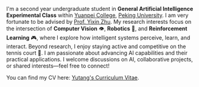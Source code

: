 I'm a second year undergraduate student in **General Artificial Intelligence Experimental Class** within [Yuanpei College](https://yuanpei.pku.edu.cn/), [Peking University](https://english.pku.edu.cn/). I am very fortunate to be advised by [Prof. Yixin Zhu](https://yzhu.io/). My research interests focus on the intersection of **Computer Vision** 👁️, **Robotics** 🤖, and **Reinforcement Learning** 🎮, where I explore how intelligent systems perceive, learn, and interact. Beyond research, I enjoy staying active and competitive on the tennis court 🎾. I am passionate about advancing AI capabilities and their practical applications. I welcome discussions on AI, collaborative projects, or shared interests—feel free to connect!

You can find my CV here: [Yutang's Curriculum Vitae](../assets/Curriculum_Vitae.pdf).
